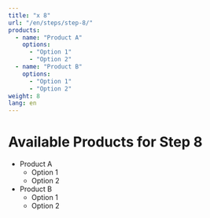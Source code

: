 ```yaml
---
title: "x 8"
url: "/en/steps/step-8/"
products:
  - name: "Product A"
    options:
      - "Option 1"
      - "Option 2"
  - name: "Product B"
    options:
      - "Option 1"
      - "Option 2"
weight: 8
lang: en
---
```


# Available Products for Step 8

- Product A
  - Option 1
  - Option 2
- Product B
  - Option 1
  - Option 2